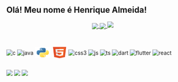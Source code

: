 ## Olá! Meu nome é Henrique Almeida!
<div align="center">
  <a href="https://github.com/Dev-Henrique-Almeida">
    <img align="center" src="https://github-readme-stats.vercel.app/api?username=Dev-Henrique-Almeida&show_icons=true&theme=dark" />
  </a>
  <a href="https://github.com/Dev-Henrique-Almeida">
    <img height=195 align="center" src="https://github-readme-stats.vercel.app/api/top-langs/?username=Dev-Henrique-Almeida&layout=compact&hide=TSQL&theme=dark" />
  </a>
  <a href="https://github.com/Dev-Henrique-Almeida">
    <img src="https://github-readme-streak-stats.herokuapp.com?user=Dev-Henrique-Almeida&theme=dark" >
  </a>
</div>

 ##

<div style="display: inline_block"><br>
  <img align="center" alt="c" height="30" width="40" src="https://cdn.jsdelivr.net/gh/devicons/devicon/icons/c/c-original.svg">
  <img align="center" alt="java" height="30" width="40" src="https://cdn.jsdelivr.net/gh/devicons/devicon/icons/java/java-original.svg">
  <img align="center" alt="python" height="30" width="40" src="https://raw.githubusercontent.com/devicons/devicon/master/icons/python/python-original.svg">
  <img align="center" alt="html5" height="30" width="40" src="https://raw.githubusercontent.com/devicons/devicon/master/icons/html5/html5-original.svg">
  <img align="center" alt="css3" height="30" width="40" src="https://cdn.jsdelivr.net/gh/devicons/devicon/icons/css3/css3-original.svg">
  <img align="center" alt="js" height="30" width="40" src="https://cdn.jsdelivr.net/gh/devicons/devicon/icons/javascript/javascript-original.svg">
  <img align="center" alt="ts" height="30" width="40" src="https://cdn.jsdelivr.net/gh/devicons/devicon/icons/typescript/typescript-original.svg">
  <img align="center" alt="dart" height="30" width="40" src="https://cdn.jsdelivr.net/gh/devicons/devicon/icons/dart/dart-original.svg">
  <img align="center" alt="flutter" height="30" width="40" src="https://cdn.jsdelivr.net/gh/devicons/devicon/icons/flutter/flutter-original.svg">
  <img align="center" alt="react" height="30" width="40" src="https://cdn.jsdelivr.net/gh/devicons/devicon/icons/react/react-original.svg">
  
  
  ##
 
<div> 
  <a href = "mailto:henrique.almeida.dev@gmail.com"><img src="https://img.shields.io/badge/-Gmail-%23333?style=for-the-badge&logo=gmail&logoColor=white"     target="_blank"></a>
  <a href="https://www.linkedin.com/in/Henrique-Almeida-Silva/" target="_blank"><img src="https://img.shields.io/badge/LinkedIn-0077B5?style=for-the-badge&logo=linkedin&logoColor=white" target="_blank"></a> 
  <a href="https://www.instagram.com/h.silvaaah/" target="_blank"><img src="https://img.shields.io/badge/-Instagram-%23E4405F?style=for-the-badge&                     logo=instagram&logoColor=white" target="_blank"></a>
</div>

  
